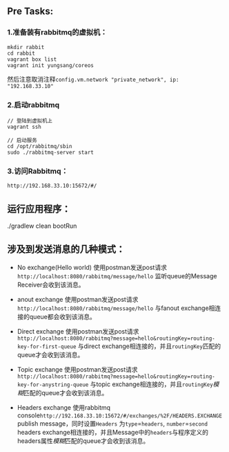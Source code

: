 ## Pre Tasks:

### 1.准备装有rabbitmq的虚拟机：
```
mkdir rabbit
cd rabbit
vagrant box list
vagrant init yungsang/coreos
```
然后注意取消注释`config.vm.network "private_network", ip: "192.168.33.10"`

### 2.启动rabbitmq

```
// 登陆到虚拟机上
vagrant ssh

// 启动服务
cd /opt/rabbitmq/sbin
sudo ./rabbitmq-server start

```

### 3.访问Rabbitmq：
`http://192.168.33.10:15672/#/`

## 运行应用程序：
./gradlew clean bootRun

## 涉及到发送消息的几种模式：
* No exchange(Hello world)
使用postman发送post请求`http://localhost:8080/rabbitmq/message/hello`
监听queue的Message Receiver会收到该消息。
 
* anout exchange
使用postman发送post请求`http://localhost:8080/rabbitmq/message/hello`
与fanout exchange相连接的queue都会收到该消息。

* Direct exchange
使用postman发送post请求`http://localhost:8080/rabbitmq?message=hello&routingKey=routing-key-for-first-queue`
与direct exchange相连接的，并且`routingKey`匹配的queue才会收到该消息。

* Topic exchange
使用postman发送post请求`http://localhost:8080/rabbitmq?message=hello&routingKey=routing-key-for-anystring-queue`
与topic exchange相连接的，并且`routingKey`*模糊*匹配的queue才会收到该消息。

* Headers exchange
使用rabbitmq console`http://192.168.33.10:15672/#/exchanges/%2F/HEADERS.EXCHANGE`publish message，同时设置`Headers`
为`type`=`headers`, `number`=`second`
headers exchange相连接的，并且Message中的`headers`与程序定义的headers属性*模糊*匹配的queue才会收到该消息。